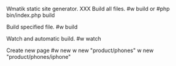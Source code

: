 Wmatik static site generator.
XXX
Build all files.
#w build
or
#php bin/index.php build

Build specified file.
#w build <filename>

Watch and automatic build. 
#w watch

Create new page
#w new <page>
    w new "product/phones"
    w new "product/phones/iphone"